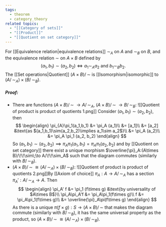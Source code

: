 ```yaml
---
tags:
  - theorem
  - category_theory
related topics:
  - "[[Category of sets]]"
  - "[[Product]]"
  - "[[Quotient on set category]]"
---
```

For [[Equivalence relation|equivalence relations]] $\sim_A$ on $A$ and $\sim_B$ on $B$, and the equivalence relation $\sim$ on $A\times B$ defined by $$
(a_1, b_1) \sim (a_2, b_2) \iff a_1 \sim_A a_2 \text{ and } b_1 \sim_B b_2.
$$The [[Set operations|Quotient]] $(A\times B)/\!\!\sim$ is [[Isomorphism|isomorphic]] to $(A/\!\!\sim_A)\times(B/\!\!\sim_B)$.
##### Proof:
- There are functions $(A \times B)/\!\!\sim\;\to A/\!\!\sim_A$, $(A \times B)/\!\!∼\;\to B/\!\!\sim_B$:
	![[Quotient of product is product of quotients 1.png]]
	Consider $(a_1,b_1)\sim(a_2,b_2)$, then$$
	\begin{align}
		\pi_{A}\pi_1(a_1,b_1) 
		&= \pi_A (a_1)\\
		&= [a_1]\\
		&= [a_2]
			&\text{as $(a_1,b_1)\sim(a_2,b_2)\implies a_1\sim a_2$}\\
		&= \pi_A (a_2)\\
		&= \pi_A \pi_1 (a_2, b_2)
	\end{align}
	$$So $(a_1,b_1)\sim(a_2,b_2) \implies \pi_A\pi_1(a_1,b_1) = \pi_A\pi_1(a_2,b_2)$ and by [[Quotient on set category]] there exist a unique morphism $\overline{\pi}_A:(A\times B)/\!\!\sim\;\to A/\!\!\sim_A$ such that the diagram commutes (similarly with $B/\!\!\sim_B$).	
- $(A \times B)/\!\!\sim\; \cong (A/\!\!\sim_A) \times (B/\!\!\sim_B)$:
	![[Quotient of product is product of quotients 2.png]]By [[Axiom of choice]] $\pi_A:A\to A/\!\!\sim_A$ has a section $\pi_A': A/\!\!\sim_A\to A$. Then$$
	\begin{align}
		\pi_A' f 
			&= \pi_1 (f\times g)
			&\text{by universality of $A\times B$}\\
		\pi_A\pi_A'f &= \pi_A\pi_1(f\times g)\\
		f &= \pi_A\pi_1(f\times g)\\
		&= \overline{\pi}_A\pi(f\times g)
	\end{align}
	$$As there is a unique $\pi(f\times g): S\to (A\times B)/\!\!\sim$ that makes the diagram commute (similarly with $B/\!\!\sim_B$), it has the same universal property as the product, so $(A\times B)/\!\!\sim\;\cong (A/\!\!\sim_A)\times (B/\!\!\sim_B)$.
